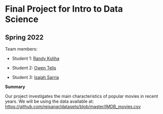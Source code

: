# Final Project for Intro to Data Science

## Spring 2022

Team members: 

- Student 1: [Randy Koliha](mailto:rkoliha9653@floridapoly.edu)

- Student 2: [Owen Telis](mailto:otelis0019@floridapoly.edu)

- Student 3: [Isaiah Sarria](mailto:isarria0168@floridapoly.edu)


**Summary**

Our project investigates the main characteristics of popular movies in recent years.
We will be using the data available at: 
<https://github.com/reisanar/datasets/blob/master/IMDB_movies.csv> 
